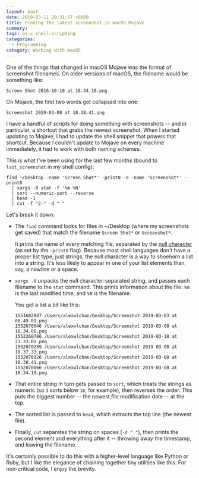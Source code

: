 ```yaml
---
layout: post
date: 2019-03-11 20:31:17 +0000
title: Finding the latest screenshot in macOS Mojave
summary:
tags: os-x shell-scripting
categories:
  - Programming
category: Working with macOS
---
```


One of the things that changed in macOS Mojave was the format of screenshot filenames.
On older versions of macOS, the filename would be something like:

```
Screen Shot 2016-10-10 at 18.34.18.png
```

On Mojave, the first two words got collapsed into one:

```
Screenshot 2019-03-08 at 18.38.41.png
```

I have a handful of scripts for doing something with screenshots -- and in particular, a shortcut that grabs the newest screenshot.
When I started updating to Mojave, I had to update the shell snippet that powers that shortcut.
Because I couldn't update to Mojave on every machine immediately, it had to work with both naming schemes.

This is what I've been using for the last few months (bound to `last_screenshot` in my shell config):

```shell
find ~/Desktop -name 'Screen Shot*' -print0 -o -name 'Screenshot*' -print0
  | xargs -0 stat -f '%m %N'
  | sort --numeric-sort --reverse
  | head -1
  | cut -f "2-" -d " "
```

Let's break it down:

*   The `find` command looks for files in ~/Desktop (where my screenshots get saved) that match the filename `Screen Shot*` or `Screenshot*`.

    It prints the name of every matching file, separated by the [null character][null] (as set by the `-print0` flag).
    Because most shell languages don't have a proper list type, just strings, the null character is a way to shoehorn a list into a string.
    It's less likely to appear in one of your list elements than, say, a newline or a space.

*   `xargs -0` unpacks the null character-separated string, and passes each filename to the `stat` command.
    This prints information about the file: `%m` is the last modified time, and `%N` is the filename.

    You get a list a bit like this:

    ```
    1551602947 /Users/alexwlchan/Desktop/Screenshot 2019-03-03 at 08.49.01.png
    1552070046 /Users/alexwlchan/Desktop/Screenshot 2019-03-08 at 18.34.00.png
    1552260786 /Users/alexwlchan/Desktop/Screenshot 2019-03-10 at 23.33.01.png
    1552070259 /Users/alexwlchan/Desktop/Screenshot 2019-03-08 at 18.37.33.png
    1552070326 /Users/alexwlchan/Desktop/Screenshot 2019-03-08 at 18.38.41.png
    1552070066 /Users/alexwlchan/Desktop/Screenshot 2019-03-08 at 18.34.19.png
    ```

*   That entire string in turn gets passed to `sort`, which treats the strings as numeric (so `3` sorts below `10`, for example), then reverses the order.
    This puts the biggest number -- the newest file modification date -- at the top.

*   The sorted list is passed to `head`, which extracts the top line (the newest file).

*   Finally, `cut` separates the string on spaces (`-d " "`), then prints the second element and everything after it -- throwing away the timestamp, and leaving the filename.

It's certainly possible to do this with a higher-level language like Python or Ruby, but I like the elegance of chaining together tiny utilities like this.
For non-critical code, I enjoy the brevity.

[null]: https://en.wikipedia.org/wiki/Null_character
